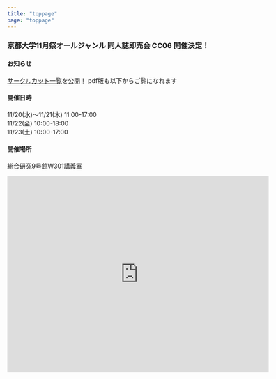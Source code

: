 ```yaml
---
title: "toppage"
page: "toppage"
---
```



### 京都大学11月祭オールジャンル  同人誌即売会 CC06 開催決定！

#### お知らせ
[サークルカット一覧](/circlecut)を公開！
pdf版も以下からご覧になれます
<script src="https://deno.land/x/embed_pdf@v1.2.0/mod.js" type="module"></script>
<embed-pdf src="../static/images/circlecut.pdf" width="100%" height="800px"></embed-pdf>

#### 開催日時
11/20(水)〜11/21(木)  11:00-17:00\
11/22(金)  10:00-18:00\
11/23(土)  10:00-17:00

#### 開催場所
総合研究9号館W301講義室

<iframe src="https://www.google.com/maps/embed?pb=!1m18!1m12!1m3!1d747.8112316529986!2d135.78242510326024!3d35.02777145957903!2m3!1f0!2f0!3f0!3m2!1i1024!2i768!4f13.1!3m3!1m2!1s0x60010857cbe9ace5%3A0x9af701c2f61fd0a1!2z44CSNjA2LTgzMTcg5Lqs6YO95bqc5Lqs6YO95biC5bem5Lqs5Yy65ZCJ55Sw5pys55S6IOe3j-WQiOeglOeptjnlj7fppKg!5e0!3m2!1sja!2sjp!4v1697078390837!5m2!1sja!2sjp" width="600" height="450" style="border:0;" allowfullscreen="" loading="lazy" referrerpolicy="no-referrer-when-downgrade"></iframe>